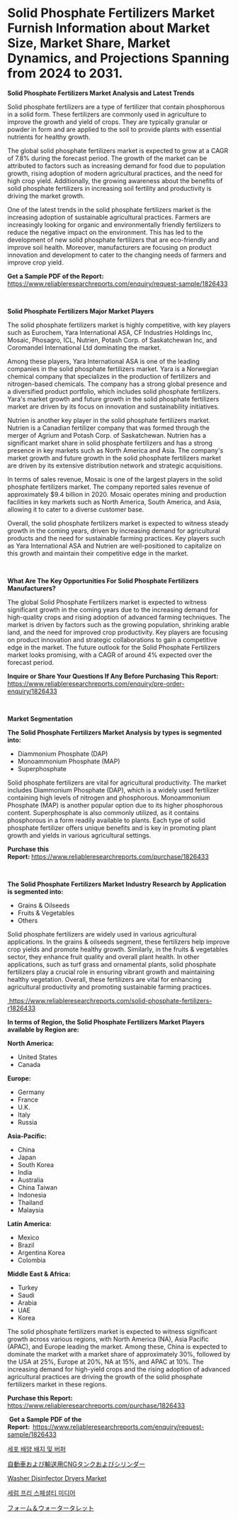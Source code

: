 <p><h1>Solid Phosphate Fertilizers Market Furnish Information about Market Size, Market Share, Market Dynamics, and Projections Spanning from 2024 to 2031.</h1></p><p><strong>Solid Phosphate Fertilizers Market Analysis and Latest Trends</strong></p>
<p><p>Solid phosphate fertilizers are a type of fertilizer that contain phosphorous in a solid form. These fertilizers are commonly used in agriculture to improve the growth and yield of crops. They are typically granular or powder in form and are applied to the soil to provide plants with essential nutrients for healthy growth.</p><p>The global solid phosphate fertilizers market is expected to grow at a CAGR of 7.8% during the forecast period. The growth of the market can be attributed to factors such as increasing demand for food due to population growth, rising adoption of modern agricultural practices, and the need for high crop yield. Additionally, the growing awareness about the benefits of solid phosphate fertilizers in increasing soil fertility and productivity is driving the market growth.</p><p>One of the latest trends in the solid phosphate fertilizers market is the increasing adoption of sustainable agricultural practices. Farmers are increasingly looking for organic and environmentally friendly fertilizers to reduce the negative impact on the environment. This has led to the development of new solid phosphate fertilizers that are eco-friendly and improve soil health. Moreover, manufacturers are focusing on product innovation and development to cater to the changing needs of farmers and improve crop yield.</p></p>
<p><strong>Get a Sample PDF of the Report:&nbsp;</strong> <a href="https://www.reliableresearchreports.com/enquiry/request-sample/1826433">https://www.reliableresearchreports.com/enquiry/request-sample/1826433</a></p>
<p>&nbsp;</p>
<p><strong>Solid Phosphate Fertilizers Major Market Players</strong></p>
<p><p>The solid phosphate fertilizers market is highly competitive, with key players such as Eurochem, Yara International ASA, CF Industries Holdings Inc, Mosaic, Phosagro, ICL, Nutrien, Potash Corp. of Saskatchewan Inc, and Coromandel International Ltd dominating the market.</p><p>Among these players, Yara International ASA is one of the leading companies in the solid phosphate fertilizers market. Yara is a Norwegian chemical company that specializes in the production of fertilizers and nitrogen-based chemicals. The company has a strong global presence and a diversified product portfolio, which includes solid phosphate fertilizers. Yara's market growth and future growth in the solid phosphate fertilizers market are driven by its focus on innovation and sustainability initiatives.</p><p>Nutrien is another key player in the solid phosphate fertilizers market. Nutrien is a Canadian fertilizer company that was formed through the merger of Agrium and Potash Corp. of Saskatchewan. Nutrien has a significant market share in solid phosphate fertilizers and has a strong presence in key markets such as North America and Asia. The company's market growth and future growth in the solid phosphate fertilizers market are driven by its extensive distribution network and strategic acquisitions.</p><p>In terms of sales revenue, Mosaic is one of the largest players in the solid phosphate fertilizers market. The company reported sales revenue of approximately $9.4 billion in 2020. Mosaic operates mining and production facilities in key markets such as North America, South America, and Asia, allowing it to cater to a diverse customer base.</p><p>Overall, the solid phosphate fertilizers market is expected to witness steady growth in the coming years, driven by increasing demand for agricultural products and the need for sustainable farming practices. Key players such as Yara International ASA and Nutrien are well-positioned to capitalize on this growth and maintain their competitive edge in the market.</p></p>
<p>&nbsp;</p>
<p><strong>What Are The Key Opportunities For Solid Phosphate Fertilizers Manufacturers?</strong></p>
<p><p>The global Solid Phosphate Fertilizers market is expected to witness significant growth in the coming years due to the increasing demand for high-quality crops and rising adoption of advanced farming techniques. The market is driven by factors such as the growing population, shrinking arable land, and the need for improved crop productivity. Key players are focusing on product innovation and strategic collaborations to gain a competitive edge in the market. The future outlook for the Solid Phosphate Fertilizers market looks promising, with a CAGR of around 4% expected over the forecast period.</p></p>
<p><strong>Inquire or Share Your Questions If Any Before Purchasing This Report:</strong> <a href="https://www.reliableresearchreports.com/enquiry/pre-order-enquiry/1826433">https://www.reliableresearchreports.com/enquiry/pre-order-enquiry/1826433</a></p>
<p>&nbsp;</p>
<p><strong>Market Segmentation</strong></p>
<p><strong>The Solid Phosphate Fertilizers Market Analysis by types is segmented into:</strong></p>
<p><ul><li>Diammonium Phosphate (DAP)</li><li>Monoammonium Phosphate (MAP)</li><li>Superphosphate</li></ul></p>
<p><p>Solid phosphate fertilizers are vital for agricultural productivity. The market includes Diammonium Phosphate (DAP), which is a widely used fertilizer containing high levels of nitrogen and phosphorous. Monoammonium Phosphate (MAP) is another popular option due to its higher phosphorous content. Superphosphate is also commonly utilized, as it contains phosphorous in a form readily available to plants. Each type of solid phosphate fertilizer offers unique benefits and is key in promoting plant growth and yields in various agricultural settings.</p></p>
<p><strong>Purchase this Report:&nbsp;</strong><a href="https://www.reliableresearchreports.com/purchase/1826433">https://www.reliableresearchreports.com/purchase/1826433</a></p>
<p>&nbsp;</p>
<p><strong>The Solid Phosphate Fertilizers Market Industry Research by Application is segmented into:</strong></p>
<p><ul><li>Grains & Oilseeds</li><li>Fruits & Vegetables</li><li>Others</li></ul></p>
<p><p>Solid phosphate fertilizers are widely used in various agricultural applications. In the grains & oilseeds segment, these fertilizers help improve crop yields and promote healthy growth. Similarly, in the fruits & vegetables sector, they enhance fruit quality and overall plant health. In other applications, such as turf grass and ornamental plants, solid phosphate fertilizers play a crucial role in ensuring vibrant growth and maintaining healthy vegetation. Overall, these fertilizers are vital for enhancing agricultural productivity and promoting sustainable farming practices.</p></p>
<p><a href="https://www.reliableresearchreports.com/solid-phosphate-fertilizers-r1826433">&nbsp;https://www.reliableresearchreports.com/solid-phosphate-fertilizers-r1826433</a></p>
<p><strong>In terms of Region, the Solid Phosphate Fertilizers Market Players available by Region are:</strong></p>
<p>
    <p> <strong> North America: </strong>
        <ul>
            <li>United States</li>
            <li>Canada</li>
        </ul>
        </p> 
    <p> <strong> Europe: </strong>
        <ul>
            <li>Germany</li>
            <li>France</li>
            <li>U.K.</li>
            <li>Italy</li>
            <li>Russia</li>
        </ul>
        </p> 
    <p> <strong> Asia-Pacific: </strong>
        <ul>
            <li>China</li>
            <li>Japan</li>
            <li>South Korea</li>
            <li>India</li>
            <li>Australia</li>
            <li>China Taiwan</li>
            <li>Indonesia</li>
            <li>Thailand</li>
            <li>Malaysia</li>
        </ul>
        </p> 
    <p> <strong> Latin America: </strong>
        <ul>
            <li>Mexico</li>
            <li>Brazil</li>
            <li>Argentina Korea</li>
            <li>Colombia</li>
        </ul>
        </p> 
    <p> <strong> Middle East & Africa: </strong>
        <ul>
            <li>Turkey</li>
            <li>Saudi</li>
            <li>Arabia</li>
            <li>UAE</li>
            <li>Korea</li>
        </ul>
    </p>
    </p>
<p><p>The solid phosphate fertilizers market is expected to witness significant growth across various regions, with North America (NA), Asia Pacific (APAC), and Europe leading the market. Among these, China is expected to dominate the market with a market share of approximately 30%, followed by the USA at 25%, Europe at 20%, NA at 15%, and APAC at 10%. The increasing demand for high-yield crops and the rising adoption of advanced agricultural practices are driving the growth of the solid phosphate fertilizers market in these regions.</p></p>
<p><strong>Purchase this Report: </strong><a href="https://www.reliableresearchreports.com/purchase/1826433">https://www.reliableresearchreports.com/purchase/1826433</a></p>
<p>&nbsp;<strong>Get a Sample PDF of the Report:&nbsp;&nbsp;</strong><a href="https://www.reliableresearchreports.com/enquiry/request-sample/1826433">https://www.reliableresearchreports.com/enquiry/request-sample/1826433</a></p>
<p><strong></strong></p>
<p><p><a href="https://github.com/xvz497517413/Market-Research-Report-List-2/blob/main/8791278127055.md">세포 배양 배지 및 버퍼</a></p><p><a href="https://github.com/DwightHuels1/Market-Research-Report-List-1/blob/main/6378839119992.md">自動車および輸送用CNGタンクおよびシリンダー</a></p><p><a href="https://github.com/claudianurdin/Market-Research-Report-List-1/blob/main/washer-disinfector-dryers-market.md">Washer Disinfector Dryers Market</a></p><p><a href="https://github.com/vskv4779xr1/Market-Research-Report-List-2/blob/main/3682082127056.md">세럼 프리 스페셜티 미디어</a></p><p><a href="https://github.com/tanyaali3/Market-Research-Report-List-1/blob/main/1980350119991.md">フォーム＆ウォータータレット</a></p></p>